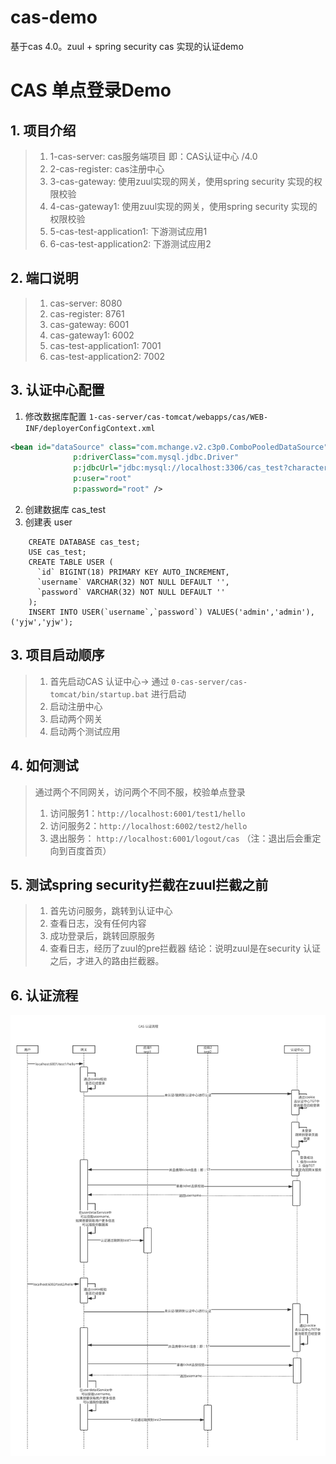 # cas-demo
基于cas 4.0。zuul + spring security cas 实现的认证demo

# CAS 单点登录Demo

## 1. 项目介绍
> 1. 1-cas-server: cas服务端项目 即：CAS认证中心 /4.0
> 2. 2-cas-register: cas注册中心
> 3. 3-cas-gateway: 使用zuul实现的网关，使用spring security 实现的权限校验
> 4. 4-cas-gateway1: 使用zuul实现的网关，使用spring security 实现的权限校验
> 4. 5-cas-test-application1: 下游测试应用1
> 5. 6-cas-test-application2: 下游测试应用2

## 2. 端口说明
> 1. cas-server: 8080
> 2. cas-register: 8761
> 3. cas-gateway: 6001
> 4. cas-gateway1: 6002
> 5. cas-test-application1: 7001
> 6. cas-test-application2: 7002

## 3. 认证中心配置
1. 修改数据库配置 `1-cas-server/cas-tomcat/webapps/cas/WEB-INF/deployerConfigContext.xml`
```xml
<bean id="dataSource" class="com.mchange.v2.c3p0.ComboPooledDataSource"
			  p:driverClass="com.mysql.jdbc.Driver"
			  p:jdbcUrl="jdbc:mysql://localhost:3306/cas_test?characterEncoding=utf8"
			  p:user="root"
			  p:password="root" />
```
2. 创建数据库
    cas_test
3. 创建表 user
```mysql
    CREATE DATABASE cas_test;
    USE cas_test;
    CREATE TABLE USER (
      `id` BIGINT(18) PRIMARY KEY AUTO_INCREMENT,
      `username` VARCHAR(32) NOT NULL DEFAULT '',
      `password` VARCHAR(32) NOT NULL DEFAULT ''
    );
    INSERT INTO USER(`username`,`password`) VALUES('admin','admin'),('yjw','yjw');
```

## 3. 项目启动顺序
> 1. 首先启动CAS 认证中心-> 通过 `0-cas-server/cas-tomcat/bin/startup.bat` 进行启动
> 2. 启动注册中心
> 3. 启动两个网关
> 4. 启动两个测试应用

## 4. 如何测试
> 通过两个不同网关，访问两个不同不服，校验单点登录
> 1. 访问服务1：`http://localhost:6001/test1/hello`
> 2. 访问服务2：`http://localhost:6002/test2/hello`
> 3. 退出服务： `http://localhost:6001/logout/cas` （注：退出后会重定向到百度首页）

## 5. 测试spring security拦截在zuul拦截之前
> 1. 首先访问服务，跳转到认证中心
> 2. 查看日志，没有任何内容
> 3. 成功登录后，跳转回原服务
> 4. 查看日志，经历了zuul的pre拦截器
> 结论：说明zuul是在security 认证之后，才进入的路由拦截器。

## 6. 认证流程
![avatar](0-doc/认证流程.svg)

